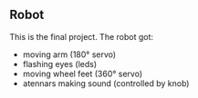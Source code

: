 ## Robot
This is the final project. The robot got:
* moving arm (180° servo)
* flashing eyes (leds)
* moving wheel feet (360° servo)
* atennars making sound (controlled by knob)
